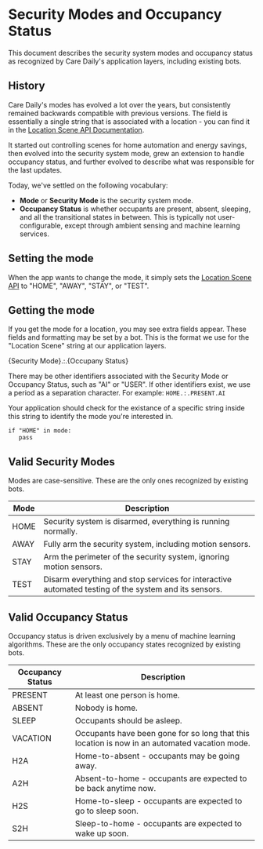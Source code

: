 # Security Modes and Occupancy Status

This document describes the security system modes and occupancy status as recognized by Care Daily's application layers, including existing bots.

## History
Care Daily's modes has evolved a lot over the years, but consistently remained backwards compatible with previous versions.
The field is essentially a single string that is associated with a location - you can find it in the [Location Scene API Documentation](https://iotapps.docs.apiary.io/#/reference/locations/set-location-scene/change-the-scene-at-a-location). 

It started out controlling scenes for home automation and energy savings, then evolved into the security system mode, grew an extension to handle occupancy status, and further evolved to describe what was responsible for the last updates.

Today, we've settled on the following vocabulary:

* **Mode** or **Security Mode** is the security system mode.
* **Occupancy Status** is whether occupants are present, absent, sleeping, and all the transitional states in between. This is typically not user-configurable, except through ambient sensing and machine learning services.

## Setting the mode

When the app wants to change the mode, it simply sets the [Location Scene API](https://iotapps.docs.apiary.io/#/reference/locations/set-location-scene/change-the-scene-at-a-location) to "HOME", "AWAY", "STAY", or "TEST". 


## Getting the mode

If you get the mode for a location, you may see extra fields appear. These fields and formatting may be set by a bot. This is the format we use for the "Location Scene" string at our application layers.

{Security Mode}.:.{Occupany Status}

There may be other identifiers associated with the Security Mode or Occupancy Status, such as "AI" or "USER". If other identifiers exist, we use a period as a separation character. For example:  `HOME.:.PRESENT.AI`

Your application should check for the existance of a specific string inside this string to identify the mode you're interested in.

```
if "HOME" in mode:
   pass
```


## Valid Security Modes

Modes are case-sensitive. These are the only ones recognized by existing bots.

| Mode | Description |
| ---- | ----------- |
| HOME | Security system is disarmed, everything is running normally. |
| AWAY | Fully arm the security system, including motion sensors. |
| STAY | Arm the perimeter of the security system, ignoring motion sensors. |
| TEST | Disarm everything and stop services for interactive automated testing of the system and its sensors. |


## Valid Occupancy Status

Occupancy status is driven exclusively by a menu of machine learning algorithms. These are the only occupancy states recognized by existing bots.

| Occupancy Status | Description |
| ---------------- | ----------- |
| PRESENT | At least one person is home. |
| ABSENT | Nobody is home. |
| SLEEP | Occupants should be asleep. |
| VACATION | Occupants have been gone for so long that this location is now in an automated vacation mode. |
| H2A | Home-to-absent - occupants may be going away. |
| A2H | Absent-to-home - occupants are expected to be back anytime now. |
| H2S | Home-to-sleep - occupants are expected to go to sleep soon. |
| S2H | Sleep-to-home - occupants are expected to wake up soon. |
